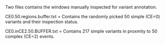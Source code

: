 Two files contains the windows manually inspected for variant annotation.

CE0.50.regions.buffer.txt = Contains the randomly picked 50 simple (CE=0) variants and their inspection status.

CE0.inCE2.50.BUFFER.txt = Contains 217 simple variants in proxmity to 50 complex (CE=2) events.


